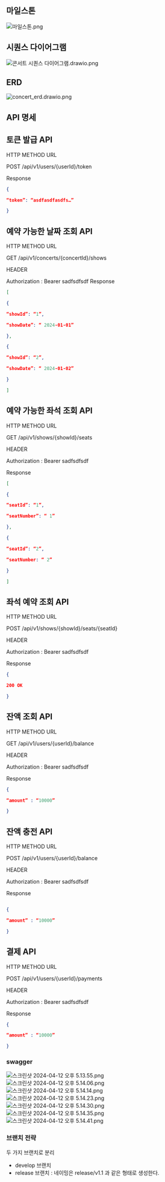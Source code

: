 ## 마일스톤
![마일스톤.png](..%2F%EB%A7%88%EC%9D%BC%EC%8A%A4%ED%86%A4.png)

## 시퀀스 다이어그램
![콘서트 시퀀스 다이어그램.drawio.png](..%2F%EC%BD%98%EC%84%9C%ED%8A%B8%20%EC%8B%9C%ED%80%80%EC%8A%A4%20%EB%8B%A4%EC%9D%B4%EC%96%B4%EA%B7%B8%EB%9E%A8.drawio.png)


## ERD
![concert_erd.drawio.png](..%2Fconcert_erd.drawio.png)

## API 명세

## 토큰 발급 API

HTTP METHOD  URL

POST /api/v1/users/{userId}/token

Response
``` json
{

“token”: “asdfasdfasdfs…”

}
``` 

## 예약 가능한 날짜 조회 API

HTTP METHOD  URL

GET /api/v1/concerts/{concertId}/shows

HEADER

Authorization : Bearer sadfsdfsdf
Response
``` json
[

{

“showId”: “1”,

“showDate”: “ 2024-01-01”

},

{

“showId”: “2”,

“showDate”: “ 2024-01-02”

}

]
```
## 예약 가능한 좌석 조회 API

HTTP METHOD  URL

GET /api/v1/shows/{showId}/seats

HEADER

Authorization : Bearer sadfsdfsdf

Response
``` json
[

{

“seatId”: “1”,

“seatNumber”: “ 1”

},

{

“seatId”: “2”,

“seatNumber: “ 2”

}

]
```
## 좌석 예약 조회 API

HTTP METHOD  URL

POST /api/v1/shows/{showId}/seats/{seatId}

HEADER

Authorization : Bearer sadfsdfsdf

Response
``` json
{

200 OK

}
```

## 잔액 조회 API

HTTP METHOD  URL

GET /api/v1/users/{userId}/balance

HEADER

Authorization : Bearer sadfsdfsdf

Response
``` json
{

“amount” : “10000”

}
```
## 잔액 충전 API

HTTP METHOD  URL

POST /api/v1/users/{userId}/balance

HEADER

Authorization : Bearer sadfsdfsdf

Response
``` json

{

“amount” : “10000”

}
```
## 결제  API

HTTP METHOD  URL

POST /api/v1/users/{userId}/payments

HEADER

Authorization : Bearer sadfsdfsdf

Response
``` json
{

“amount” : “10000”

}
```


### swagger

![스크린샷 2024-04-12 오후 5.13.55.png](%EC%8A%A4%ED%81%AC%EB%A6%B0%EC%83%B7%202024-04-12%20%EC%98%A4%ED%9B%84%205.13.55.png)
![스크린샷 2024-04-12 오후 5.14.06.png](%EC%8A%A4%ED%81%AC%EB%A6%B0%EC%83%B7%202024-04-12%20%EC%98%A4%ED%9B%84%205.14.06.png)
![스크린샷 2024-04-12 오후 5.14.14.png](%EC%8A%A4%ED%81%AC%EB%A6%B0%EC%83%B7%202024-04-12%20%EC%98%A4%ED%9B%84%205.14.14.png)
![스크린샷 2024-04-12 오후 5.14.23.png](%EC%8A%A4%ED%81%AC%EB%A6%B0%EC%83%B7%202024-04-12%20%EC%98%A4%ED%9B%84%205.14.23.png)
![스크린샷 2024-04-12 오후 5.14.30.png](%EC%8A%A4%ED%81%AC%EB%A6%B0%EC%83%B7%202024-04-12%20%EC%98%A4%ED%9B%84%205.14.30.png)
![스크린샷 2024-04-12 오후 5.14.35.png](%EC%8A%A4%ED%81%AC%EB%A6%B0%EC%83%B7%202024-04-12%20%EC%98%A4%ED%9B%84%205.14.35.png)
![스크린샷 2024-04-12 오후 5.14.41.png](%EC%8A%A4%ED%81%AC%EB%A6%B0%EC%83%B7%202024-04-12%20%EC%98%A4%ED%9B%84%205.14.41.png)


### 브랜치 전략
두 가지 브랜치로 분리

- develop 브랜치
- release 브랜치 : 네이밍은 release/v1.1 과 같은 형태로 생성한다.

